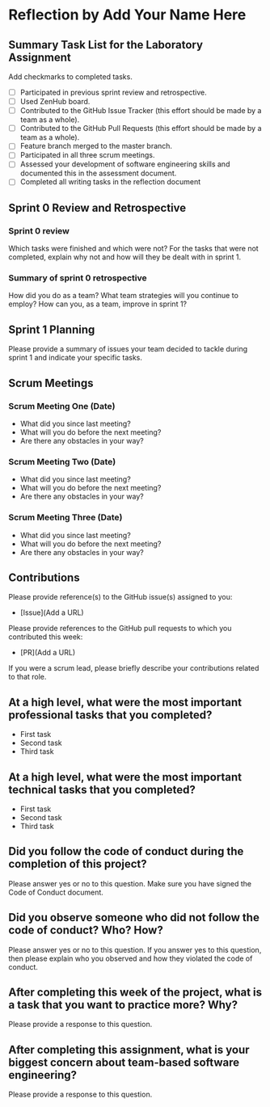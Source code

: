 # Reflection by Add Your Name Here

## Summary Task List for the Laboratory Assignment

Add checkmarks to completed tasks.

- [ ] Participated in previous sprint review and retrospective.
- [ ] Used ZenHub board.
- [ ] Contributed to the GitHub Issue Tracker (this effort should be made by a team as a whole).
- [ ] Contributed to the GitHub Pull Requests (this effort should be made by a team as a whole).
- [ ] Feature branch merged to the master branch.
- [ ] Participated in all three scrum meetings.
- [ ] Assessed your development of software engineering skills and documented this in the assessment document.
- [ ] Completed all writing tasks in the reflection document

## Sprint 0 Review and Retrospective

### Sprint 0 review

Which tasks were finished and which were not? For the tasks that were not completed, explain why not and how will they be dealt with in sprint 1.

### Summary of sprint 0 retrospective

How did you do as a team? What team strategies will you continue to employ? How can you, as a team, improve in sprint 1?

## Sprint 1 Planning

Please provide a summary of issues your team decided to tackle during sprint 1 and indicate your specific tasks.

## Scrum Meetings

### Scrum Meeting One (Date)

- What did you since last meeting?
- What will you do before the next meeting?
- Are there any obstacles in your way?

### Scrum Meeting Two (Date)

- What did you since last meeting?
- What will you do before the next meeting?
- Are there any obstacles in your way?

### Scrum Meeting Three (Date)

- What did you since last meeting?
- What will you do before the next meeting?
- Are there any obstacles in your way?

## Contributions

Please provide reference(s) to the GitHub issue(s) assigned to you:

- [Issue](Add a URL)

Please provide references to the GitHub pull requests to which you contributed this week:

- [PR](Add a URL)

If you were a scrum lead, please briefly describe your contributions related to that role. 

## At a high level, what were the most important professional tasks that you completed?

- First task
- Second task
- Third task

## At a high level, what were the most important technical tasks that you completed?

- First task
- Second task
- Third task

## Did you follow the code of conduct during the completion of this project?

Please answer yes or no to this question. Make sure you have signed the Code of Conduct document.

## Did you observe someone who did not follow the code of conduct? Who? How?

Please answer yes or no to this question. If you answer yes to this question,
then please explain who you observed and how they violated the code of conduct.

## After completing this week of the project, what is a task that you want to practice more? Why?

Please provide a response to this question.

## After completing this assignment, what is your biggest concern about team-based software engineering?

Please provide a response to this question.
